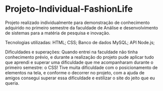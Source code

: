 # Projeto-Individual-FashionLife
Projeto realizado individualmente para demonstração de conhecimento adquirido no primeiro semestre da faculdade de Análise e desenvolvimento de sistemas para a matéria de pesquisa e inovação.

Tecnologias utilizadas: HTML; CSS; Banco de dados MySQL; API Node.js; 

Dificuldades e superações: Quando entrei na faculdade não tinha conhecimento prévio, e durante a realização do projeto pude aplicar tudo que aprendi e superar uma dificuldade que me acompanharam durante o primeiro semestre: o CSS! Tive muita dificuldade com o posicionamento de elementos na tela, e conforme o decorrer no projeto, com a ajuda de amigos consegui superar essa dificuldade e estilizar o site do jeito que eu queria.
